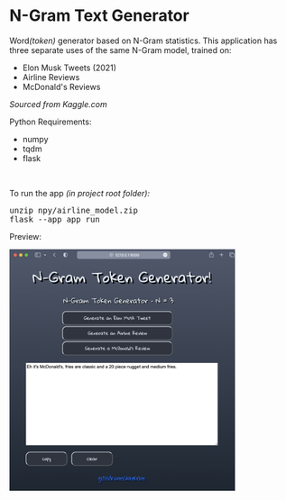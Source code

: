 <h1>N-Gram Text Generator</h1>

<p>Word<i>(token)</i> generator based on N-Gram statistics. This application has three separate uses of the same N-Gram model, trained on:</p>
<ul>
<li>Elon Musk Tweets (2021)</li>
<li>Airline Reviews</li>
<li>McDonald's Reviews</li>
</ul>
<p><i>Sourced from Kaggle.com</i></p>

<p>Python Requirements:</p>
<ul>
<li>numpy</li>
<li>tqdm</li>
<li>flask</li>
</ul>
<br>

<p>To run the app <i>(in project root folder):</i></p>
<pre>
unzip npy/airline_model.zip
flask --app app run
</pre>


<p>Preview:</p>
<img src="preview.png" width="400px">

<br>
